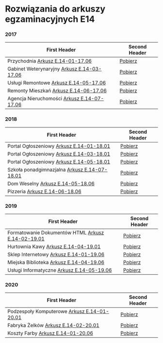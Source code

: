 # Rozwiązania do arkuszy egzaminacyjnych E14

### 2017

| First Header                                                         | Second Header                                                                                                                |
| -------------------------------------------------------------------- | ---------------------------------------------------------------------------------------------------------------------------- |
| Przychodnia [Arkusz E.14-01-17.06](/Arkusz-E.14-01-17.06/)           | [Pobierz](https://minhaskamal.github.io/DownGit/#/home?url=https://github.com/Lohonek/szkola/tree/main/Arkusz-E.14-01-17.06) |
| Gabinet Weterynaryjny [Arkusz E.14-03-17.06](/Arkusz-E.14-03-17.06/) | [Pobierz](https://minhaskamal.github.io/DownGit/#/home?url=https://github.com/Lohonek/szkola/tree/main/Arkusz-E.14-03-17.06) |
| Usługi Remontowe [Arkusz E.14-05-17.06](/Arkusz-E.14-05-17.06/)      | [Pobierz](https://minhaskamal.github.io/DownGit/#/home?url=https://github.com/Lohonek/szkola/tree/main/Arkusz-E.14-05-17.06) |
| Remonty Mieszkań [Arkusz E.14-06-17.06](/Arkusz-E.14-06-17.06/)      | [Pobierz](https://minhaskamal.github.io/DownGit/#/home?url=https://github.com/Lohonek/szkola/tree/main/Arkusz-E.14-06-17.06) |
| Agencja Nieruchomości [Arkusz E.14-07-17.06](/Arkusz-E.14-07-17.06/) | [Pobierz](https://minhaskamal.github.io/DownGit/#/home?url=https://github.com/Lohonek/szkola/tree/main/Arkusz-E.14-07-17.06) |

### 2018

| First Header                                                           | Second Header                                                                                                                |
| ---------------------------------------------------------------------- | ---------------------------------------------------------------------------------------------------------------------------- |
| Portal Ogłoszeniowy [Arkusz E.14-01-18.01](/Arkusz-E.14-01-18.01/)     | [Pobierz](https://minhaskamal.github.io/DownGit/#/home?url=https://github.com/Lohonek/szkola/tree/main/Arkusz-E.14-01-18.01) |
| Portal Ogłoszeniowy [Arkusz E.14-03-18.01](/Arkusz-E.14-03-18.01/)     | [Pobierz](https://minhaskamal.github.io/DownGit/#/home?url=https://github.com/Lohonek/szkola/tree/main/Arkusz-E.14-03-18.01) |
| Portal Ogłoszeniowy [Arkusz E.14-05-18.01](/Arkusz-E.14-05-18.01/)     | [Pobierz](https://minhaskamal.github.io/DownGit/#/home?url=https://github.com/Lohonek/szkola/tree/main/Arkusz-E.14-05-18.01) |
| Szkoła ponadgimnazjalna [Arkusz E.14-07-18.01](/Arkusz-E.14-07-18.01/) | [Pobierz](https://minhaskamal.github.io/DownGit/#/home?url=https://github.com/Lohonek/szkola/tree/main/Arkusz-E.14-07-18.01) |
| Dom Weselny [Arkusz E.14-05-18.06](/Arkusz-E.14-05-18.06/)             | [Pobierz](https://minhaskamal.github.io/DownGit/#/home?url=https://github.com/Lohonek/szkola/tree/main/Arkusz-E.14-05-18.06) |
| Pizzeria [Arkusz E.14-06-18.06](/Arkusz-E.14-06-18.06/)                | [Pobierz](https://minhaskamal.github.io/DownGit/#/home?url=https://github.com/Lohonek/szkola/tree/main/Arkusz-E.14-06-18.06) |

### 2019

| First Header                                                                | Second Header                                                                                                                |
| --------------------------------------------------------------------------- | ---------------------------------------------------------------------------------------------------------------------------- |
| Formatowanie Dokumentów HTML [Arkusz E.14-02-19.01](/Arkusz-E.14-02-19.01/) | [Pobierz](https://minhaskamal.github.io/DownGit/#/home?url=https://github.com/Lohonek/szkola/tree/main/Arkusz-E.14-02-19.01) |
| Hurtownia Kawy [Arkusz E.14-04-19.01](/Arkusz-E.14-04-19.01/)               | [Pobierz](https://minhaskamal.github.io/DownGit/#/home?url=https://github.com/Lohonek/szkola/tree/main/Arkusz-E.14-04-19.01) |
| Sklep Internetowy [Arkusz E.14-01-19.06](/Arkusz-E.14-01-19.06/)            | [Pobierz](https://minhaskamal.github.io/DownGit/#/home?url=https://github.com/Lohonek/szkola/tree/main/Arkusz-E.14-01-19.06) |
| Miejska Biblioteka [Arkusz E.14-04-19.06](/Arkusz-E.14-04-19.06/)           | [Pobierz](https://minhaskamal.github.io/DownGit/#/home?url=https://github.com/Lohonek/szkola/tree/main/Arkusz-E.14-04-19.06) |
| Usługi Informatyczne [Arkusz E.14-05-19.06](/Arkusz-E.14-05-19.06/)         | [Pobierz](https://minhaskamal.github.io/DownGit/#/home?url=https://github.com/Lohonek/szkola/tree/main/Arkusz-E.14-05-19.06) |

### 2020

| First Header                                                          | Second Header                                                                                                                |
| --------------------------------------------------------------------- | ---------------------------------------------------------------------------------------------------------------------------- |
| Podzespoły Komputerowe [Arkusz E.14-01-20.01](/Arkusz-E.14-01-20.01/) | [Pobierz](https://minhaskamal.github.io/DownGit/#/home?url=https://github.com/Lohonek/szkola/tree/main/Arkusz-E.14-01-20.01) |
| Fabryka Żelków [Arkusz E.14-02-20.01](/Arkusz-E.14-02-20.01/)         | [Pobierz](https://minhaskamal.github.io/DownGit/#/home?url=https://github.com/Lohonek/szkola/tree/main/Arkusz-E.14-02-20.01) |
| Koszty Farby [Arkusz E.14-01-20.06](/Arkusz-E.14-01-20.06/)           | [Pobierz](https://minhaskamal.github.io/DownGit/#/home?url=https://github.com/Lohonek/szkola/tree/main/Arkusz-E.14-01-20.06) |
